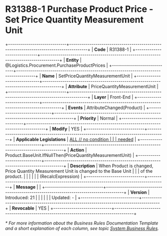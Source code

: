 ﻿---
erp.type: front-end-business-rule
erp.entity: Logistics.Procurement.PurchaseProductPrices
---

# R31388-1 Purchase Product Price - Set Price Quantity Measurement Unit
+-----------------------------+---------------------------------------------------------------------------------------+
| **Code**                    | R31388-1                                                                              |
+-----------------------------+---------------------------------------------------------------------------------------+
| **Entity**                  | @Logistics.Procurement.PurchaseProductPrices                                                                  |
+-----------------------------+---------------------------------------------------------------------------------------+
| **Name**                    | SetPriceQuantityMeasurementUnit                                                       |
+-----------------------------+---------------------------------------------------------------------------------------+
| **Attribute**               | PriceQuantityMeasurementUnit                                                          |
+-----------------------------+---------------------------------------------------------------------------------------+
| **Layer**                   | Front-End                                                                             |
+-----------------------------+---------------------------------------------------------------------------------------+
| **Events**                  | AttributeChanged(Product)                                                             |
+-----------------------------+---------------------------------------------------------------------------------------+
| **Priority**                | Normal                                                                                |
+-----------------------------+---------------------------------------------------------------------------------------+
| **Modify**                  | YES                                                                                   |
+-----------------------------+---------------------------------------------------------------------------------------+
| **Applicable Legislations** | [ALL // no condition                                                                  |
|                             | needed](https://confluence.erp.net/display/techdoc/Country+Specific+Functionality)    |
+-----------------------------+---------------------------------------------------------------------------------------+
| **Action**                  | Product.BaseUnit.IfNullThen(PriceQuantityMeasurementUnit)                             |
+-----------------------------+---------------------------------------------------------------------------------------+
| **Description**             | When Product is changed, Price Quantity Measurement Unit is changed to the Base Unit  |
|                             | of the product.                                                                       |
|                             |                                                                                       |
|                             | (RecalcExpression)                                                                    |
+-----------------------------+---------------------------------------------------------------------------------------+
| **Message**                 |                                                                                       |
+-----------------------------+---------------------------------------------------------------------------------------+
| **Version**                 | Introduced: 21                                                                        |
|                             |                                                                                       |
|                             | Updated: -                                                                            |
+-----------------------------+---------------------------------------------------------------------------------------+
| **Revocable**               | YES                                                                                   |
+-----------------------------+---------------------------------------------------------------------------------------+

*\* For more information about the Business Rules Documentation Template and a short explanation of each column, see
topic [System Business Rules](../templates/template-description-system-business-rules.md).*

  

  
